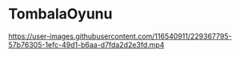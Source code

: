 # TombalaOyunu
https://user-images.githubusercontent.com/116540911/229367795-57b76305-1efc-49d1-b6aa-d7fda2d2e3fd.mp4
